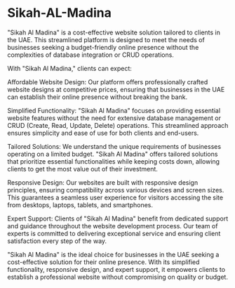 # Sikah-AL-Madina
"Sikah Al Madina" is a cost-effective website solution tailored to clients in the UAE. This streamlined platform is designed to meet the needs of businesses seeking a budget-friendly online presence without the complexities of database integration or CRUD operations.

With "Sikah Al Madina," clients can expect:

Affordable Website Design: Our platform offers professionally crafted website designs at competitive prices, ensuring that businesses in the UAE can establish their online presence without breaking the bank.

Simplified Functionality: "Sikah Al Madina" focuses on providing essential website features without the need for extensive database management or CRUD (Create, Read, Update, Delete) operations. This streamlined approach ensures simplicity and ease of use for both clients and end-users.

Tailored Solutions: We understand the unique requirements of businesses operating on a limited budget. "Sikah Al Madina" offers tailored solutions that prioritize essential functionalities while keeping costs down, allowing clients to get the most value out of their investment.

Responsive Design: Our websites are built with responsive design principles, ensuring compatibility across various devices and screen sizes. This guarantees a seamless user experience for visitors accessing the site from desktops, laptops, tablets, and smartphones.

Expert Support: Clients of "Sikah Al Madina" benefit from dedicated support and guidance throughout the website development process. Our team of experts is committed to delivering exceptional service and ensuring client satisfaction every step of the way.

"Sikah Al Madina" is the ideal choice for businesses in the UAE seeking a cost-effective solution for their online presence. With its simplified functionality, responsive design, and expert support, it empowers clients to establish a professional website without compromising on quality or budget.
